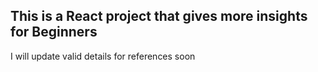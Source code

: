 ## This is a React project that gives more insights for Beginners

I will update valid details for references soon
